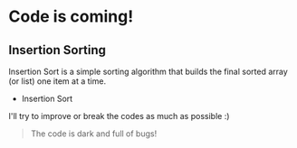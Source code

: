 # Code is coming!
## Insertion Sorting

Insertion Sort is a simple sorting algorithm that builds the final sorted array (or list) one item at a time.


- Insertion Sort

I'll try to improve or break the codes as much as possible :)

> The code is dark and full of bugs! 